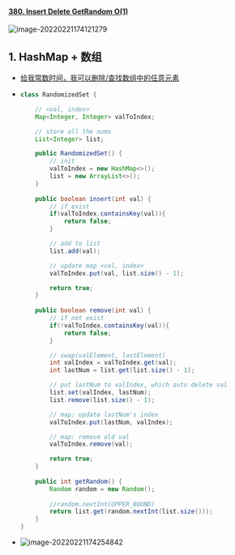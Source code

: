 #### [380. Insert Delete GetRandom O(1)](https://leetcode-cn.com/problems/insert-delete-getrandom-o1/)

![image-20220221174121279](https://raw.githubusercontent.com/TWDH/Leetcode-From-Zero/pictures/img/image-20220221174121279.png)

## 1. HashMap + 数组

- [给我常数时间，我可以删除/查找数组中的任意元素](https://labuladong.gitee.io/algo/2/21/65/)

- ```java
  class RandomizedSet {
  
      // <val, index>
      Map<Integer, Integer> valToIndex;
  
      // store all the nums
      List<Integer> list;
  
      public RandomizedSet() {
          // init
          valToIndex = new HashMap<>();
          list = new ArrayList<>();
      }
      
      public boolean insert(int val) {
          // if exist
          if(valToIndex.containsKey(val)){
              return false;
          }
  
          // add to list
          list.add(val);
  
          // update map <val, index>
          valToIndex.put(val, list.size() - 1);
  
          return true;
      }
      
      public boolean remove(int val) {
          // if not exist
          if(!valToIndex.containsKey(val)){
              return false;
          }
  
          // swap(valElement, lastElement)
          int valIndex = valToIndex.get(val);
          int lastNum = list.get(list.size() - 1);
  
          // put lastNum to valIndex, which auto delete val
          list.set(valIndex, lastNum);
          list.remove(list.size() - 1);
  
          // map: update lastNum's index
          valToIndex.put(lastNum, valIndex);
  
          // map: remove old val
          valToIndex.remove(val);
  
          return true;
      }
      
      public int getRandom() {
          Random random = new Random();
          
          //random.nextInt(UPPER_BOUND)
          return list.get(random.nextInt(list.size()));
      }
  }
  ```

- ![image-20220221174254842](https://raw.githubusercontent.com/TWDH/Leetcode-From-Zero/pictures/img/image-20220221174254842.png)